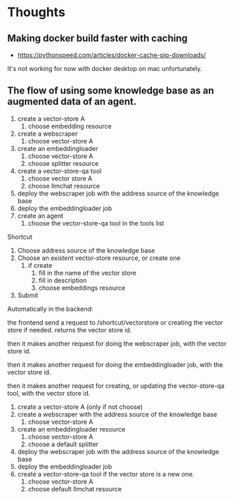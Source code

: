 # Thoughts

## Making docker build faster with caching

- <https://pythonspeed.com/articles/docker-cache-pip-downloads/>

It's not working for now with docker desktop on mac unfortunately.


## The flow of using some knowledge base as an augmented data of an agent.

1. create a vector-store A
   1. choose embedding resource
2. create a webscraper
   1. choose vector-store A
3. create an embeddingloader
   1. choose vector-store A
   2. choose splitter resource
4. create a vector-store-qa tool
   1. choose vector store A
   2. choose llmchat resource
5. deploy the webscraper job with the address source of the knowledge base
6. deploy the embeddingloader job
7. create an agent
   1. choose the vector-store-qa tool in the tools list


Shortcut

1. Choose address source of the knowledge base
2. Choose an existent vector-store resource, or create one
   1. if create
      1. fill in the name of the vector store
      2. fill in description
      3. choose embeddings resource
3. Submit

Automatically in the backend:

the frontend send a request to /shortcut/vectorstore or creating the vector store if needed. returns the vector store id.

then it makes another request for doing the webscraper job, with the vector store id.

then it makes another request for doing the embeddingloader job, with the vector store id.

then it makes another request for creating, or updating the vector-store-qa tool, with the vector store id.


1. create a vector-store A (only if not choose)
2. create a webscraper with the address source of the knowledge base
    1. choose vector-store A
3. create an embeddingloader resource
   1. choose vector-store A
   2. choose a default splitter
4. deploy the webscraper job with the address source of the knowledge base
5. deploy the embeddingloader job
6. create a vector-store-qa tool if the vector store is a new one.
   1. choose vector-store A
   2. choose default llmchat resource

